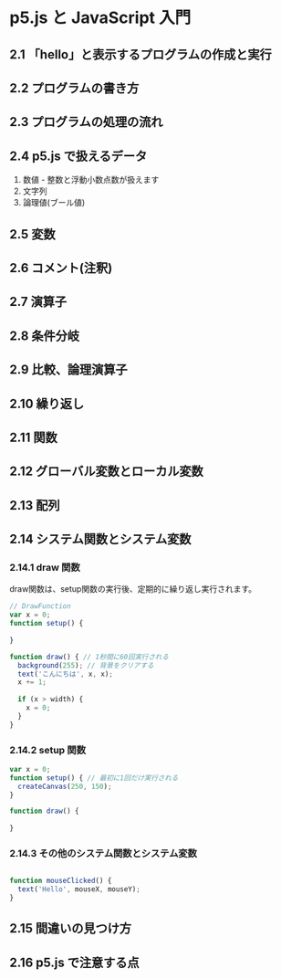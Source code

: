 # p5.js と JavaScript 入門

## 2.1 「hello」と表示するプログラムの作成と実行

## 2.2 プログラムの書き方

## 2.3 プログラムの処理の流れ

## 2.4 p5.js で扱えるデータ

1. 数値 - 整数と浮動小数点数が扱えます
2. 文字列
3. 論理値(ブール値)

## 2.5 変数

## 2.6 コメント(注釈)

## 2.7 演算子

## 2.8 条件分岐

## 2.9 比較、論理演算子

## 2.10 繰り返し

## 2.11 関数

## 2.12 グローバル変数とローカル変数

## 2.13 配列

## 2.14 システム関数とシステム変数

### 2.14.1 draw 関数

draw関数は、setup関数の実行後、定期的に繰り返し実行されます。

```js
// DrawFunction
var x = 0;
function setup() {
  
}

function draw() { // 1秒間に60回実行される
  background(255); // 背景をクリアする
  text('こんにちは', x, x);
  x += 1;
  
  if (x > width) {
    x = 0;
  }
}
```

### 2.14.2 setup 関数

```js
var x = 0;
function setup() { // 最初に1回だけ実行される
  createCanvas(250, 150);
}

function draw() {
  
}
```

### 2.14.3 その他のシステム関数とシステム変数

```js

function mouseClicked() {
  text('Hello', mouseX, mouseY);
}
```


## 2.15 間違いの見つけ方

## 2.16 p5.js で注意する点



